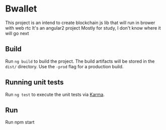 # Bwallet

This project is an intend to create blockchain js lib that will run in brower with web rtc
It's an angular2 project
Mostly for study, I don't know where it will go next


## Build

Run `ng build` to build the project. The build artifacts will be stored in the `dist/` directory. Use the `-prod` flag for a production build.

## Running unit tests

Run `ng test` to execute the unit tests via [Karma](https://karma-runner.github.io).

## Run

Run npm start